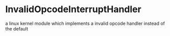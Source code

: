 # InvalidOpcodeInterruptHandler
a linux kernel module which implements a invalid opcode handler instead of the default
